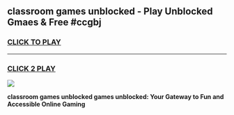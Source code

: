 
## classroom games unblocked - Play Unblocked Gmaes & Free #ccgbj
<h3>
<a href="https://news.freeplayer.one?title=classroom_games_unblocked&ref=03M">CLICK TO PLAY</a></h3>
<hr>

<h3>
<a href="https://news.freeplayer.one?title=classroom_games_unblocked&ref=03M">CLICK 2 PLAY</a>
  
</h3>

<a href="https://news.freeplayer.one?title=classroom_games_unblocked&ref=03M"><img src="https://clearcache.store/games.png"></a>


**classroom games unblocked games unblocked: Your Gateway to Fun and Accessible Online Gaming**
